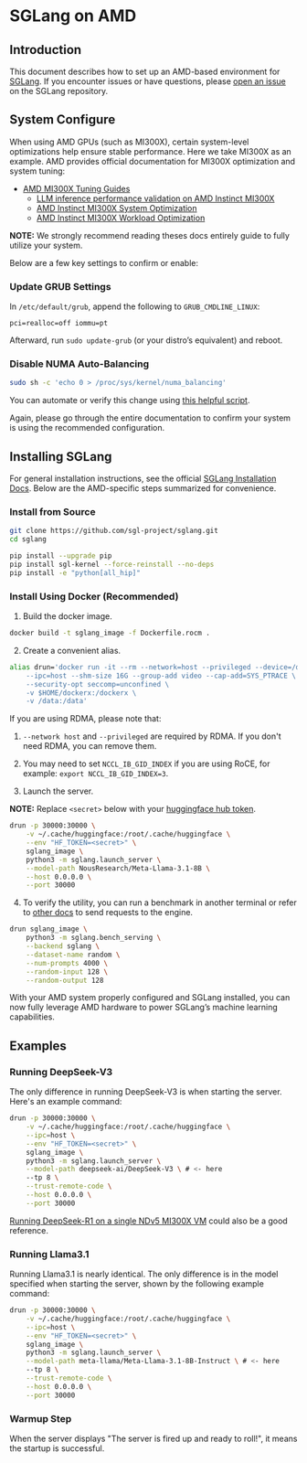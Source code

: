 # SGLang on AMD

## Introduction

This document describes how to set up an AMD-based environment for [SGLang](https://github.com/sgl-project/sglang). If you encounter issues or have questions, please [open an issue](https://github.com/sgl-project/sglang/issues) on the SGLang repository.

## System Configure

When using AMD GPUs (such as MI300X), certain system-level optimizations help ensure stable performance. Here we take MI300X as an example. AMD provides official documentation for MI300X optimization and system tuning:

- [AMD MI300X Tuning Guides](https://rocm.docs.amd.com/en/latest/how-to/tuning-guides/mi300x/index.html)
  - [LLM inference performance validation on AMD Instinct MI300X](https://rocm.docs.amd.com/en/latest/how-to/rocm-for-ai/inference/vllm-benchmark.html)
  - [AMD Instinct MI300X System Optimization](https://rocm.docs.amd.com/en/latest/how-to/system-optimization/mi300x.html)
  - [AMD Instinct MI300X Workload Optimization](https://rocm.docs.amd.com/en/latest/how-to/rocm-for-ai/inference-optimization/workload.html)

**NOTE:** We strongly recommend reading theses docs entirely guide to fully utilize your system.

Below are a few key settings to confirm or enable:

### Update GRUB Settings

In `/etc/default/grub`, append the following to `GRUB_CMDLINE_LINUX`:

```text
pci=realloc=off iommu=pt
```

Afterward, run `sudo update-grub` (or your distro’s equivalent) and reboot.

### Disable NUMA Auto-Balancing

```bash
sudo sh -c 'echo 0 > /proc/sys/kernel/numa_balancing'
```

You can automate or verify this change using [this helpful script](https://github.com/ROCm/triton/blob/rocm_env/scripts/amd/env_check.sh).

Again, please go through the entire documentation to confirm your system is using the recommended configuration.

## Installing SGLang

For general installation instructions, see the official [SGLang Installation Docs](https://docs.sglang.ai/start/install.html). Below are the AMD-specific steps summarized for convenience.

### Install from Source

```bash
git clone https://github.com/sgl-project/sglang.git
cd sglang

pip install --upgrade pip
pip install sgl-kernel --force-reinstall --no-deps
pip install -e "python[all_hip]"
```

### Install Using Docker (Recommended)

1. Build the docker image.

```bash
docker build -t sglang_image -f Dockerfile.rocm .
```

2. Create a convenient alias.

```bash
alias drun='docker run -it --rm --network=host --privileged --device=/dev/kfd --device=/dev/dri \
    --ipc=host --shm-size 16G --group-add video --cap-add=SYS_PTRACE \
    --security-opt seccomp=unconfined \
    -v $HOME/dockerx:/dockerx \
    -v /data:/data'
```

If you are using RDMA, please note that:

1. `--network host` and `--privileged` are required by RDMA. If you don't need RDMA, you can remove them.
2. You may need to set `NCCL_IB_GID_INDEX` if you are using RoCE, for example: `export NCCL_IB_GID_INDEX=3`.

3. Launch the server.

**NOTE:** Replace `<secret>` below with your [huggingface hub token](https://huggingface.co/docs/hub/en/security-tokens).

```bash
drun -p 30000:30000 \
    -v ~/.cache/huggingface:/root/.cache/huggingface \
    --env "HF_TOKEN=<secret>" \
    sglang_image \
    python3 -m sglang.launch_server \
    --model-path NousResearch/Meta-Llama-3.1-8B \
    --host 0.0.0.0 \
    --port 30000
```

4. To verify the utility, you can run a benchmark in another terminal or refer to [other docs](https://docs.sglang.ai/backend/openai_api_completions.html) to send requests to the engine.

```bash
drun sglang_image \
    python3 -m sglang.bench_serving \
    --backend sglang \
    --dataset-name random \
    --num-prompts 4000 \
    --random-input 128 \
    --random-output 128
```

With your AMD system properly configured and SGLang installed, you can now fully leverage AMD hardware to power SGLang’s machine learning capabilities.

## Examples

### Running DeepSeek-V3

The only difference in running DeepSeek-V3 is when starting the server. Here's an example command:

```bash
drun -p 30000:30000 \
    -v ~/.cache/huggingface:/root/.cache/huggingface \
    --ipc=host \
    --env "HF_TOKEN=<secret>" \
    sglang_image \
    python3 -m sglang.launch_server \
    --model-path deepseek-ai/DeepSeek-V3 \ # <- here
    --tp 8 \
    --trust-remote-code \
    --host 0.0.0.0 \
    --port 30000
```

[Running DeepSeek-R1 on a single NDv5 MI300X VM](https://techcommunity.microsoft.com/blog/azurehighperformancecomputingblog/running-deepseek-r1-on-a-single-ndv5-mi300x-vm/4372726) could also be a good reference.

### Running Llama3.1

Running Llama3.1 is nearly identical. The only difference is in the model specified when starting the server, shown by the following example command:

```bash
drun -p 30000:30000 \
    -v ~/.cache/huggingface:/root/.cache/huggingface \
    --ipc=host \
    --env "HF_TOKEN=<secret>" \
    sglang_image \
    python3 -m sglang.launch_server \
    --model-path meta-llama/Meta-Llama-3.1-8B-Instruct \ # <- here
    --tp 8 \
    --trust-remote-code \
    --host 0.0.0.0 \
    --port 30000
```

### Warmup Step

When the server displays "The server is fired up and ready to roll!", it means the startup is successful.
